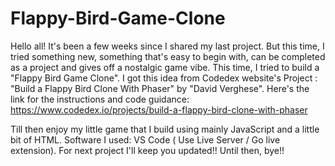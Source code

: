 # Flappy-Bird-Game-Clone

Hello all!
It's been a few weeks since I shared my last project.
But this time, I tried something new, something that's easy to begin with, can be completed as a project and gives off a nostalgic game vibe.
This time, I tried to build a "Flappy Bird Game Clone".
I got this idea from Codedex website's Project : "Build a Flappy Bird Clone With Phaser" by "David Verghese".
Here's the link for the instructions and code guidance: https://www.codedex.io/projects/build-a-flappy-bird-clone-with-phaser

Till then enjoy my little game that I build using mainly JavaScript and a little bit of HTML.
Software I used: VS Code ( Use Live Server / Go live extension).
For next project I'll keep you updated!!
Until then, bye!!
